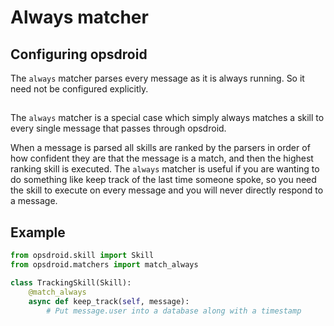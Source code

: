 # Always matcher

## Configuring opsdroid

The `always` matcher parses every message as it is always running. So it need not be configured explicitly.

##

The `always` matcher is a special case which simply always matches a skill to every single message that passes through opsdroid.

When a message is parsed all skills are ranked by the parsers in order of how confident they are that the message is a match, and then the highest ranking skill is executed. The `always` matcher is useful if you are wanting to do something like keep track of the last time someone spoke, so you need the skill to execute on every message and you will never directly respond to a message.

## Example

```python
from opsdroid.skill import Skill
from opsdroid.matchers import match_always

class TrackingSkill(Skill):
    @match_always
    async def keep_track(self, message):
        # Put message.user into a database along with a timestamp
```
